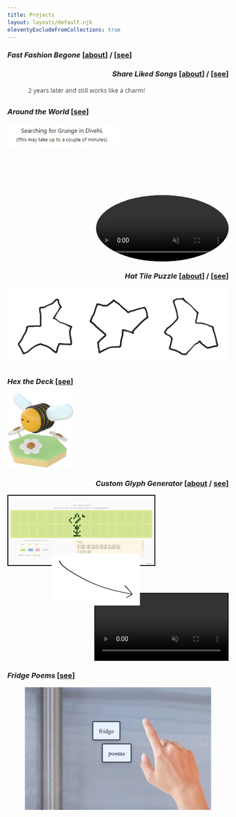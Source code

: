 ```yaml
---
title: Projects
layout: layouts/default.njk
eleventyExcludeFromCollections: true
---
```

<style>
h3:nth-of-type(even) {
  text-align: right;
}

.bee {
  width: min(150px, 100%);
  margin-right: 0;
}

.around-the-world {
  position: relative;
  aspect-ratio: 16/10;
  pointer-events: none;

  video {
    position: absolute;
    bottom: 0;
    right: 0;
    width: 60%;
    border-radius: 100%;
  }

  img {
    position: absolute;
    top: 0;
    left: 0;
    width: 50%;
  }
}

.butterflies {
  position: relative;
  aspect-ratio: 4/3;
  pointer-events: none;

  .video {
    position: absolute;
    bottom: 0;
    right: 0;
    width: 60%;
    border: 2px solid currentcolor;
    background: currentcolor;
  }

  .screenshot {
    position: absolute;
    top: 0;
    left: 0;
    border: 2px solid black;
    width: 66%;
    z-index: -1;
  }

  .arrow {
    position: absolute;
    top: 35%;
    left: 20%;
    width: 40%;
  }
}
</style>

### ***Fast Fashion Begone*** [[about](fast-fashion-begone)] / [[see](https://addons.mozilla.org/en-GB/firefox/addon/fast-fashion-begone/)]


### ***Share Liked Songs*** [[about](share-liked-songs)] / [[see](https://nonnullish.github.io/share-liked-songs/)]
<figure>
  <img src="/weeknotes/attachments/2-years-later.png" alt="2 years later and still works like a charm!"/>
</figure>


### ***Around the World*** [[see](https://nonnullish.github.io/around-the-world/)]

<div class="around-the-world">
  <img src="around-the-world/around-the-world.gif"/>
  <video autoplay loop muted playsinline class="video">
    <source src="around-the-world/around-the-world.webm" type="video/webm" />
  </video>
</div>


### ***Hat Tile Puzzle*** [[about](cool-hat)] / [[see](/pages/hat-tile-puzzle)]
<img class="hats" src="cool-hat/hats.svg"/>

### ***Hex the Deck*** [[see](https://nonnullish.github.io/heck)]
<img class="bee" src="hex-the-deck/bee.webp"/>


### ***Custom Glyph Generator*** [[about](screenduino) / [see](https://nonnullish.github.io/screenduino/)]

<div class="butterflies">
  <video autoplay loop muted playsinline class="video">
    <source src="screenduino/butterflies.webm" type="video/webm" />
  </video>
  <img src="screenduino/screenshot.webp" class="screenshot"/>
  <img src="screenduino/arrow.svg" class="arrow"/>
</div>


### ***Fridge Poems*** [[see](https://sometimes.digital/pages/fridge-poems)]

<figure>
  <img src="fridge-poems/fridge-poems.webp" alt="Digital collage showing a hand pointing towards fridge magnets with the words 'fridge poems'."/>
</figure>

